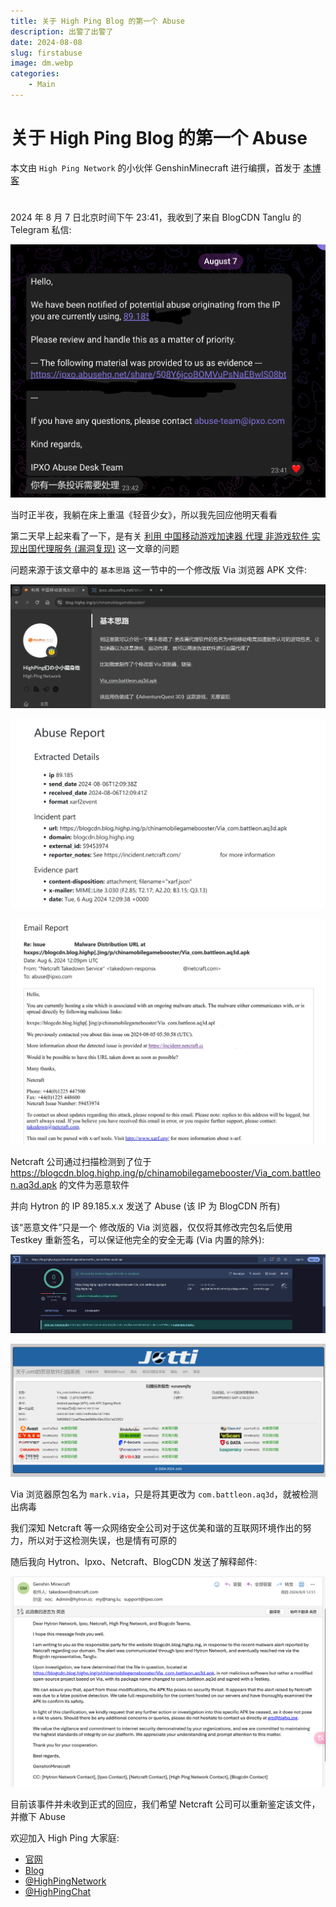 ```yaml
---
title: 关于 High Ping Blog 的第一个 Abuse
description: 出警了出警了
date: 2024-08-08
slug: firstabuse
image: dm.webp
categories:
    - Main
---
```


# 关于 High Ping Blog 的第一个 Abuse

本文由 `High Ping Network` 的小伙伴 GenshinMinecraft 进行编撰，首发于 [本博客](https://blog.highp.ing)

# 

2024 年 8 月 7 日北京时间下午 23:41，我收到了来自 BlogCDN Tanglu 的 Telegram 私信:

![](index/2024-08-08-15-06-31-image.png)

当时正半夜，我躺在床上重温《轻音少女》，所以我先回应他明天看看

第二天早上起来看了一下，是有关 [利用 中国移动游戏加速器 代理 非游戏软件 实现出国代理服务 (漏洞复现)](https://blog.highp.ing/p/chinamobilegamebooster/) 这一文章的问题

问题来源于该文章中的 `基本思路` 这一节中的一个修改版 Via 浏览器 APK 文件:

![](index/2024-08-08-14-58-53-image.png)

![](index/1.png)

![](index/2.png)

Netcraft 公司通过扫描检测到了位于 <https://blogcdn.blog.highp.ing/p/chinamobilegamebooster/Via_com.battleon.aq3d.apk> 的文件为恶意软件

并向 Hytron 的 IP 89.185.x.x 发送了 Abuse (该 IP 为 BlogCDN 所有)

该“恶意文件”只是一个 修改版的 Via 浏览器，仅仅将其修改完包名后使用 Testkey 重新签名，可以保证他完全的安全无毒 (Via 内置的除外):

![](index/2024-08-08-15-21-30-image.png)

![](index/2024-08-08-15-23-21-image.png)

Via 浏览器原包名为 `mark.via`，只是将其更改为 `com.battleon.aq3d`，就被检测出病毒

我们深知 Netcraft 等一众网络安全公司对于这优美和谐的互联网环境作出的努力，所以对于这检测失误，也是情有可原的

随后我向 Hytron、Ipxo、Netcraft、BlogCDN 发送了解释邮件:

![](index/2024-08-08-15-38-47-image.png)

目前该事件并未收到正式的回应，我们希望 Netcraft 公司可以重新鉴定该文件，并撤下 Abuse

欢迎加入 High Ping 大家庭:

- [官网](https://highp.ing)
- [Blog](https://blog.highp.ing)
- [@HighPingNetwork](https://t.me/HighPingNetwork)
- [@HighPingChat](https://t.me/highpingchat)
